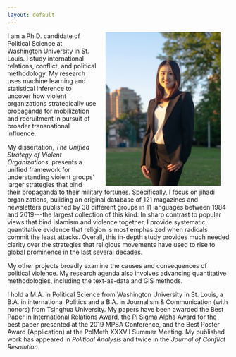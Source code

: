 ```yaml
---
layout: default
---
```


<img align="right" src="files/portrait2.jpg" hspace="20"  width="261" height="348" >

<p>I am a Ph.D. candidate of Political Science at Washington University in St. Louis. I study international relations, conflict, and political methodology. My research uses machine learning and statistical inference to uncover how violent organizations strategically use propaganda for mobilization and recruitment in pursuit of broader transnational influence.</p>

<p>My dissertation, <i>The Unified Strategy of Violent Organizations</i>, presents a unified framework for understanding violent groups' larger strategies that bind their propaganda to their military fortunes. Specifically, I focus on jihadi organizations, building an original database of 121 magazines and newsletters published by 38 different groups in 11 languages between 1984 and 2019---the largest collection of this kind. In sharp contrast to popular views that bind Islamism and violence together, I provide systematic, quantitative evidence that religion is most emphasized when radicals commit the least attacks. Overall, this in-depth study provides much needed clarity over the strategies that religious movements have used to rise to global prominence in the last several decades.</p>

<p>My other projects broadly examine the causes and consequences of political violence. My research agenda also involves advancing quantitative methodologies, including the text-as-data and GIS methods.</p>

<p>I hold a M.A. in Political Science from Washington University in St. Louis, a B.A. in international Politics and a B.A. in Journalism & Communication (with honors) from Tsinghua University. My papers have been awarded the Best Paper in International Relations Award, the Pi Sigma Alpha Award for the best paper presented at the 2019 MPSA Conference, and the Best Poster Award (Application) at the PolMeth XXXVII Summer Meeting. My published work has appeared in <i>Political Analysis</i> and twice in the <i>Journal of Conflict Resolution</i>.</p>